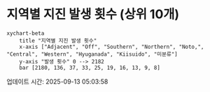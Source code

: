 # 지역별 지진 발생 횟수 (상위 10개)

```mermaid
xychart-beta
    title "지역별 지진 발생 횟수"
    x-axis ["Adjacent", "Off", "Southern", "Northern", "Noto,", "Central", "Western", "Hyuganada", "Kiisuido", "미분류"]
    y-axis "발생 횟수" 0 --> 2182
    bar [2180, 136, 37, 33, 25, 19, 16, 13, 9, 8]
```

업데이트 시간: 2025-09-13 05:03:58
